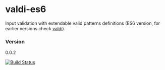 # valdi-es6
Input validation with extendable valid patterns definitions (ES6 version, for earlier versions check [valdi](https://github.com/martinswiderski/valdi)).

### Version

0.0.2

[![Build Status](https://travis-ci.org/martinswiderski/valdi-es6.svg?branch=master)](https://travis-ci.org/martinswiderski/valdi-es6)


